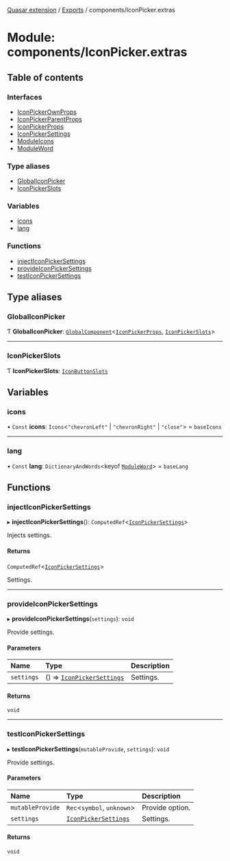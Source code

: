 [Quasar extension](../index.md) / [Exports](../modules.md) / components/IconPicker.extras

# Module: components/IconPicker.extras

## Table of contents

### Interfaces

- [IconPickerOwnProps](../interfaces/components_IconPicker_extras.IconPickerOwnProps.md)
- [IconPickerParentProps](../interfaces/components_IconPicker_extras.IconPickerParentProps.md)
- [IconPickerProps](../interfaces/components_IconPicker_extras.IconPickerProps.md)
- [IconPickerSettings](../interfaces/components_IconPicker_extras.IconPickerSettings.md)
- [ModuleIcons](../interfaces/components_IconPicker_extras.ModuleIcons.md)
- [ModuleWord](../interfaces/components_IconPicker_extras.ModuleWord.md)

### Type aliases

- [GlobalIconPicker](components_IconPicker_extras.md#globaliconpicker)
- [IconPickerSlots](components_IconPicker_extras.md#iconpickerslots)

### Variables

- [icons](components_IconPicker_extras.md#icons)
- [lang](components_IconPicker_extras.md#lang)

### Functions

- [injectIconPickerSettings](components_IconPicker_extras.md#injecticonpickersettings)
- [provideIconPickerSettings](components_IconPicker_extras.md#provideiconpickersettings)
- [testIconPickerSettings](components_IconPicker_extras.md#testiconpickersettings)

## Type aliases

### GlobalIconPicker

Ƭ **GlobalIconPicker**: [`GlobalComponent`](../interfaces/components_api.GlobalComponent.md)<[`IconPickerProps`](../interfaces/components_IconPicker_extras.IconPickerProps.md), [`IconPickerSlots`](components_IconPicker_extras.md#iconpickerslots)\>

___

### IconPickerSlots

Ƭ **IconPickerSlots**: [`IconButtonSlots`](components_IconButton_extras.md#iconbuttonslots)

## Variables

### icons

• `Const` **icons**: `Icons`<``"chevronLeft"`` \| ``"chevronRight"`` \| ``"close"``\> = `baseIcons`

___

### lang

• `Const` **lang**: `DictionaryAndWords`<keyof [`ModuleWord`](../interfaces/components_IconPicker_extras.ModuleWord.md)\> = `baseLang`

## Functions

### injectIconPickerSettings

▸ **injectIconPickerSettings**(): `ComputedRef`<[`IconPickerSettings`](../interfaces/components_IconPicker_extras.IconPickerSettings.md)\>

Injects settings.

#### Returns

`ComputedRef`<[`IconPickerSettings`](../interfaces/components_IconPicker_extras.IconPickerSettings.md)\>

Settings.

___

### provideIconPickerSettings

▸ **provideIconPickerSettings**(`settings`): `void`

Provide settings.

#### Parameters

| Name | Type | Description |
| :------ | :------ | :------ |
| `settings` | () => [`IconPickerSettings`](../interfaces/components_IconPicker_extras.IconPickerSettings.md) | Settings. |

#### Returns

`void`

___

### testIconPickerSettings

▸ **testIconPickerSettings**(`mutableProvide`, `settings`): `void`

Provide settings.

#### Parameters

| Name | Type | Description |
| :------ | :------ | :------ |
| `mutableProvide` | `Rec`<`symbol`, `unknown`\> | Provide option. |
| `settings` | [`IconPickerSettings`](../interfaces/components_IconPicker_extras.IconPickerSettings.md) | Settings. |

#### Returns

`void`
